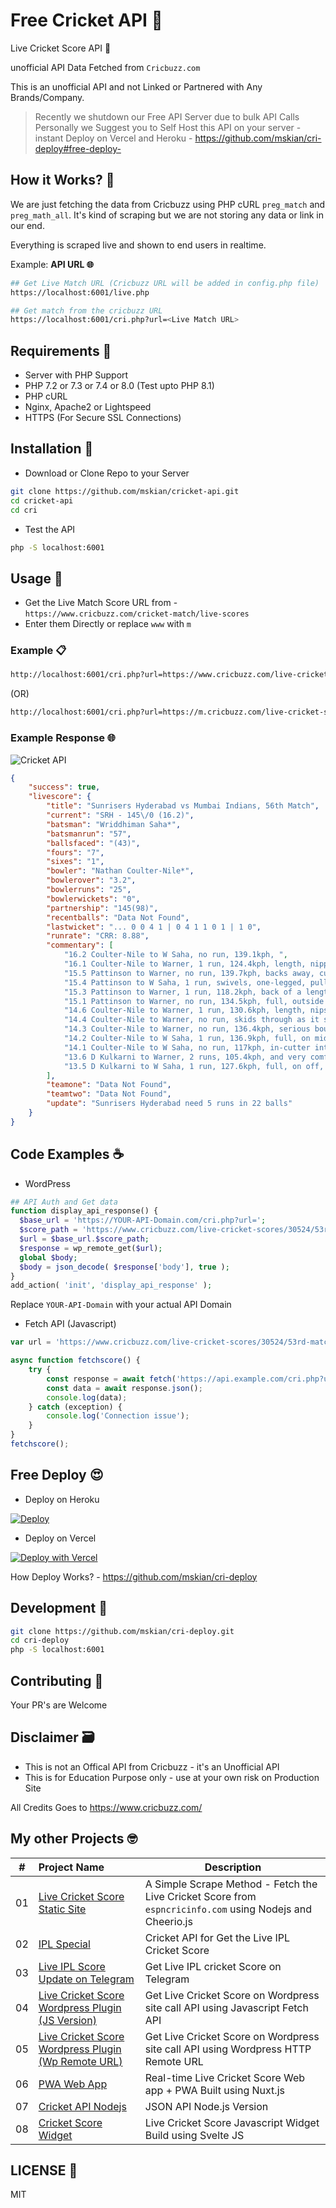 # Free Cricket API 🍔

Live Cricket Score API 🏏

unofficial API Data Fetched from `Cricbuzz.com`

This is an unofficial API and not Linked or Partnered with Any Brands/Company.

> Recently we shutdown our Free API Server due to bulk API Calls Personally we Suggest you to Self Host this API on your server - instant Deploy on Vercel and Heroku - <https://github.com/mskian/cri-deploy#free-deploy->  

## How it Works? 🤔

We are just fetching the data from Cricbuzz using PHP cURL `preg_match` and `preg_math_all`. It's kind of scraping but we are not storing any data or link in our end.

Everything is scraped live and shown to end users in realtime.

Example: **API URL 🌐**

```sh
## Get Live Match URL (Cricbuzz URL will be added in config.php file)
https://localhost:6001/live.php

## Get match from the cricbuzz URL
https://localhost:6001/cri.php?url=<Live Match URL>
```

## Requirements 📑

- Server with PHP Support  
- PHP 7.2 or 7.3 or 7.4 or 8.0 (Test upto PHP 8.1)
- PHP cURL  
- Nginx, Apache2 or  Lightspeed  
- HTTPS (For Secure SSL Connections)  

## Installation 🍯

- Download or Clone Repo to your Server

```sh
git clone https://github.com/mskian/cricket-api.git
cd cricket-api
cd cri
```

- Test the API

```sh
php -S localhost:6001
```

## Usage 🍟

- Get the Live Match Score URL from - `https://www.cricbuzz.com/cricket-match/live-scores`
- Enter them Directly or replace `www` with `m`

### Example 📋

```sh
http://localhost:6001/cri.php?url=https://www.cricbuzz.com/live-cricket-scores/30524/53rd-match-indian-premier-league-2020
```

(OR)

```sh
http://localhost:6001/cri.php?url=https://m.cricbuzz.com/live-cricket-scores/30524/53rd-match-indian-premier-league-2020
```

### Example Response 🌐

![Cricket API](https://raw.githubusercontent.com/mskian/cricket-api/main/images/screenshot1.png)  

```json
{
    "success": true,
    "livescore": {
        "title": "Sunrisers Hyderabad vs Mumbai Indians, 56th Match",
        "current": "SRH - 145\/0 (16.2)",
        "batsman": "Wriddhiman Saha*",
        "batsmanrun": "57",
        "ballsfaced": "(43)",
        "fours": "7",
        "sixes": "1",
        "bowler": "Nathan Coulter-Nile*",
        "bowlerover": "3.2",
        "bowlerruns": "25",
        "bowlerwickets": "0",
        "partnership": "145(98)",
        "recentballs": "Data Not Found",
        "lastwicket": "... 0 0 4 1 | 0 4 1 1 0 1 | 1 0",
        "runrate": "CRR: 8.88",
        "commentary": [
            "16.2 Coulter-Nile to W Saha, no run, 139.1kph, ",
            "16.1 Coulter-Nile to Warner, 1 run, 124.4kph, length, nipping in off the pitch onto middle. Warner makes room and slaps it to deep point ",
            "15.5 Pattinson to Warner, no run, 139.7kph, backs away, cuts, but ends up miscuing it back down the pitch ",
            "15.4 Pattinson to W Saha, 1 run, swivels, one-legged, pulling it to the man in the deep behind square ",
            "15.3 Pattinson to Warner, 1 run, 118.2kph, back of a length, taking pace off, keeping it outside off for Warner to have to reach out. And he does connect this time, to guide it to third man ",
            "15.1 Pattinson to Warner, no run, 134.5kph, full, outside off, quick, just inside the tramline. Warner stretches, but can't quite connect ",
            "14.6 Coulter-Nile to Warner, 1 run, 130.6kph, length, nips back in, and Warner jumps away at the last moment with an opened bat face to steer it through point ",
            "14.4 Coulter-Nile to Warner, no run, skids through as it seams back in sharply to go under Warner's crouched swat, thudding off his thighs towards backward point ",
            "14.3 Coulter-Nile to Warner, no run, 136.4kph, serious bouncer, climbing back in. Nope, it's the circumstances that determines its ferocity, and with an 18 runs | 33 balls equation, this is gently left alone ",
            "14.2 Coulter-Nile to W Saha, 1 run, 136.9kph, full, on middle with the angle-in. Saha goes wristy, through mid-wicket ",
            "14.1 Coulter-Nile to W Saha, no run, 117kph, in-cutter into the tummy. Saha gets cramped in what looked like an initial attempt to cut, and so drops his wrists, opens his bat face and runs out to short third man ",
            "13.6 D Kulkarni to Warner, 2 runs, 105.4kph, and very comfortable. Around the fourth-stump, which Warner lines up to and punches through point ",
            "13.5 D Kulkarni to W Saha, 1 run, 127.6kph, full, on off, quiet flick, long-on "
        ],
        "teamone": "Data Not Found",
        "teamtwo": "Data Not Found",
        "update": "Sunrisers Hyderabad need 5 runs in 22 balls"
    }
}
```

## Code Examples ☕

- WordPress

```php
## API Auth and Get data
function display_api_response() {
  $base_url = 'https://YOUR-API-Domain.com/cri.php?url=';
  $score_path = 'https://www.cricbuzz.com/live-cricket-scores/30524/53rd-match-indian-premier-league-2020';
  $url = $base_url.$score_path;
  $response = wp_remote_get($url);
  global $body;
  $body = json_decode( $response['body'], true );
}
add_action( 'init', 'display_api_response' );
```

Replace `YOUR-API-Domain` with your actual API Domain

- Fetch API (Javascript)

```js
var url = 'https://www.cricbuzz.com/live-cricket-scores/30524/53rd-match-indian-premier-league-2020';

async function fetchscore() {
    try {
        const response = await fetch('https://api.example.com/cri.php?url=' + url);
        const data = await response.json();
        console.log(data);
    } catch (exception) {
        console.log('Connection issue');
    }
}
fetchscore();
```

## Free Deploy 😍

- Deploy on Heroku

[![Deploy](https://www.herokucdn.com/deploy/button.svg)](https://heroku.com/deploy?template=https://github.com/mskian/cri-deploy)  

- Deploy on Vercel

[![Deploy with Vercel](https://vercel.com/button)](https://vercel.com/new/git/external?repository-url=https%3A%2F%2Fgithub.com%2Fmskian%2Fcri-deploy)  

How Deploy Works? - <https://github.com/mskian/cri-deploy>

## Development 🍩

```sh
git clone https://github.com/mskian/cri-deploy.git
cd cri-deploy
php -S localhost:6001
```

## Contributing 🙌

Your PR's are Welcome

## Disclaimer 🗃

- This is not an Offical API from Cricbuzz - it's an Unofficial API
- This is for Education Purpose only - use at your own risk on Production Site

All Credits Goes to <https://www.cricbuzz.com/>

## My other Projects 🤓

| # | Project Name | Description |
|---|:------|-------------|
| 01 | [Live Cricket Score Static Site](https://github.com/mskian/livescore) | A Simple Scrape Method - Fetch the Live Cricket Score from `espncricinfo.com` using Nodejs and Cheerio.js |
| 02 | [IPL Special](https://github.com/mskian/iplscore) | Cricket API for Get the Live IPL Cricket Score |
| 03 | [Live IPL Score Update on Telegram](https://github.com/mskian/score-update) | Get Live IPL cricket Score on Telegram  |
| 04 | [Live Cricket Score Wordpress Plugin (JS Version)](https://github.com/mskian/hello-cricket) | Get Live Cricket Score on Wordpress site call API using Javascript Fetch API |
| 05 | [Live Cricket Score Wordpress Plugin (Wp Remote URL)](https://github.com/mskian/san-cricket) | Get Live Cricket Score on Wordpress site call API using Wordpress HTTP Remote URL |  
| 06 | [PWA Web App](https://github.com/mskian/vue-cricket) | Real-time Live Cricket Score Web app + PWA Built using Nuxt.js |  
| 07 | [Cricket API Nodejs](https://github.com/mskian/cricket-api-nodejs) | JSON API Node.js Version |  
| 08 | [Cricket Score Widget](https://github.com/mskian/cricket-score-widget) | Live Cricket Score Javascript Widget Build using Svelte JS |  

## LICENSE 📕

MIT
